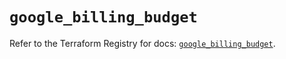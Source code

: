 # `google_billing_budget`

Refer to the Terraform Registry for docs: [`google_billing_budget`](https://registry.terraform.io/providers/hashicorp/google-beta/5.12.0/docs/resources/google_billing_budget).
